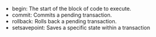 
- begin: The start of the block of code to execute.
- commit: Commits a pending transaction.
- rollback: Rolls back a pending transaction.
- setsavepoint: Saves a specific state within a transaction
